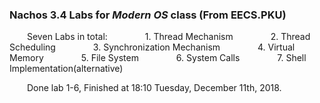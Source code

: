 
### Nachos 3.4 Labs for *Modern OS* class (From EECS.PKU)

&emsp;&emsp;Seven Labs in total:
&emsp;&emsp;&emsp;&emsp;1. Thread Mechanism
&emsp;&emsp;&emsp;&emsp;2. Thread Scheduling
&emsp;&emsp;&emsp;&emsp;3. Synchronization Mechanism
&emsp;&emsp;&emsp;&emsp;4. Virtual Memory
&emsp;&emsp;&emsp;&emsp;5. File System
&emsp;&emsp;&emsp;&emsp;6. System Calls
&emsp;&emsp;&emsp;&emsp;7. Shell Implementation(alternative)

&emsp;&emsp;Done lab 1-6, Finished at 18:10 Tuesday, December 11th, 2018.

